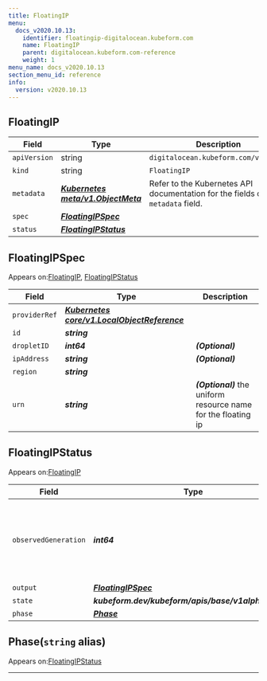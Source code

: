 ```yaml
---
title: FloatingIP
menu:
  docs_v2020.10.13:
    identifier: floatingip-digitalocean.kubeform.com
    name: FloatingIP
    parent: digitalocean.kubeform.com-reference
    weight: 1
menu_name: docs_v2020.10.13
section_menu_id: reference
info:
  version: v2020.10.13
---
```


## FloatingIP
| Field | Type | Description |
| ------ | ----- | ----------- |
| `apiVersion` | string | `digitalocean.kubeform.com/v1alpha1` |
|    `kind` | string | `FloatingIP` |
| `metadata` | ***[Kubernetes meta/v1.ObjectMeta](https://kubernetes.io/docs/reference/generated/kubernetes-api/v1.13/#objectmeta-v1-meta)***|Refer to the Kubernetes API documentation for the fields of the `metadata` field.|
| `spec` | ***[FloatingIPSpec](#floatingipspec)***||
| `status` | ***[FloatingIPStatus](#floatingipstatus)***||
## FloatingIPSpec

Appears on:[FloatingIP](#floatingip), [FloatingIPStatus](#floatingipstatus)

| Field | Type | Description |
| ------ | ----- | ----------- |
| `providerRef` | ***[Kubernetes core/v1.LocalObjectReference](https://kubernetes.io/docs/reference/generated/kubernetes-api/v1.13/#localobjectreference-v1-core)***||
| `id` | ***string***||
| `dropletID` | ***int64***| ***(Optional)*** |
| `ipAddress` | ***string***| ***(Optional)*** |
| `region` | ***string***||
| `urn` | ***string***| ***(Optional)*** the uniform resource name for the floating ip|
## FloatingIPStatus

Appears on:[FloatingIP](#floatingip)

| Field | Type | Description |
| ------ | ----- | ----------- |
| `observedGeneration` | ***int64***| ***(Optional)*** Resource generation, which is updated on mutation by the API Server.|
| `output` | ***[FloatingIPSpec](#floatingipspec)***| ***(Optional)*** |
| `state` | ***kubeform.dev/kubeform/apis/base/v1alpha1.State***| ***(Optional)*** |
| `phase` | ***[Phase](#phase)***| ***(Optional)*** |
## Phase(`string` alias)

Appears on:[FloatingIPStatus](#floatingipstatus)

---
